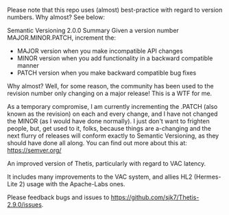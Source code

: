 Please note that this repo uses (almost) best-practice 
with regard to version numbers. Why almost? See below:


Semantic Versioning 2.0.0
Summary
Given a version number MAJOR.MINOR.PATCH, increment the:

 - MAJOR version when you make incompatible API changes
 - MINOR version when you add functionality in a backward compatible manner
 - PATCH version when you make backward compatible bug fixes

Why almost? Well, for some reason, the community has been used to the revision number only changing on 
a major release! This is a WTF for me.

As a temporary compromise, I am currently incrementing the .PATCH  (also known as the revision) on each
and every change, and I have not changed the MINOR (as I would have done normally). I just don't want
to frighten people, but, get used to it, folks, because things are a-changing and the next flurry of
releases will conform exactly to Semantic Versioning, as they should have done all along.
You can find out more about this at: https://semver.org/



An improved version of Thetis, particularly with regard to VAC latency.

It includes many improvements to the VAC system, and allies HL2 (Hermes-Lite 2) usage with the Apache-Labs ones.

Please feedback bugs and issues to https://github.com/sjk7/Thetis-2.9.0/issues.

